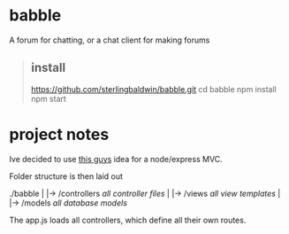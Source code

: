 # babble
A forum for chatting, or a chat client for making forums


> ## install
> https://github.com/sterlingbaldwin/babble.git
> cd babble
> npm install
> npm start


# project notes
Ive decided to use [this guys](http://timstermatic.github.io/blog/2013/08/17/a-simple-mvc-framework-with-node-and-express/) idea for a node/express MVC.

Folder structure is then laid out

./babble
  |
  |-> /controllers  _all controller files_
  |
  |-> /views  _all view templates_
  |
  |-> /models  _all database models_


The app.js loads all controllers, which define all their own routes.
